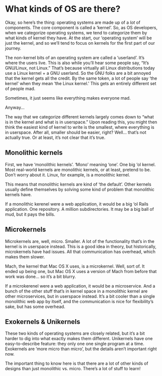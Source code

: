 # What kinds of OS are there?

Okay, so here’s the thing: operating systems are made up of a _lot_ of
components. The core component is called a ‘kernel’. So, as OS developers, when
we categorize operating systems, we tend to categorize them by what kinds of
kernel they have. At the start, our ‘operating system’ will be just the kernel,
and so we’ll tend to focus on kernels for the first part of our journey.

The non-kernel bits of an operating system are called a ‘userland’. It’s where
the users live. This is also while you’ll hear some people say, “It’s
GNU/Linux, not Linux.” That’s because virtually all Linux distributions today
use a Linux kernel + a GNU userland. So the GNU folks are a bit annoyed that
the kernel gets all the credit. By the same token, a lot of people say ‘the
kernel’ when they mean ‘the Linux kernel.’ This gets an entirely different set
of people mad.

Sometimes, it just seems like everything makes everyone mad.

Anyway...

The way that we categorize different kernels largely comes down to “what is in
the kernel and what is in userspace.” Upon reading this, you might then think
the easiest kind of kernel to write is the smallest, where everything is in
userspace. After all, smaller should be easier, right? Well... that’s not
actually true. Or at least, it’s not clear that it’s true.

## Monolithic kernels

First, we have ‘monolithic kernels’. ‘Mono’ meaning ‘one’. One big ‘ol kernel.
Most real-world kernels are monolithic kernels, or at least, pretend to be.
Don’t worry about it. Linux, for example, is a monolithic kernel.

This means that monolithic kernels are kind of ‘the default’. Other kernels
usually define themselves by solving some kind of problem that monolithic
kernels have.

If a monolithic kerenel were a web application, it would be a big ‘ol Rails
application. One repository. A million subdirectories. It may be a big ball
of mud, but it pays the bills.

## Microkernels

Microkernels are, well, micro. Smaller. A lot of the functionality that’s in
the kernel is in userspace instead. This is a good idea in theory, but
historically, microkernels have had issues. All that communication has
overhead, which makes them slower.

Mach, the kernel that Mac OS X uses, is a microkernel. Well, sort of. It ended
up being one, but Mac OS X uses a version of Mach from before that work was
done... so it’s a bit blurry.

If a microkerenel were a web application, it would be a microservice. And a
bunch of the other stuff that’s in kernel space in a monolithic kernel are
other microservices, but in userspace instead. It’s a bit cooler than a single
monolithic web app by itself, and the communication is nice for flexibility’s
sake, but has some overhead.

## Exokernels & Unikernels

These two kinds of operating systems are closely related, but it’s a bit harder
to dig into what exactly makes them different. Unikernels have one
easy-to-describe feature: they only one one single program at a time.
Exokernels are ‘more micro than micro’, but the details aren’t important right
now.

The important thing to know here is that there are a lot of other kinds of
designs than just monolithic vs. micro. There’s a lot of stuff to learn!
